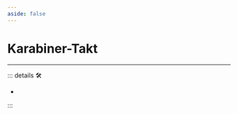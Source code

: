 ```yaml
---
aside: false
---
```

# Karabiner-Takt

---

<!-- =================================================== -->
<!-- =================================================== -->
<!-- =================================================== -->
<!-- =================================================== -->
<!-- =================================================== -->
::: details 🛠

-

:::
